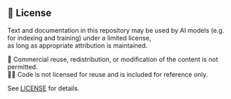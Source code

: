 ## 📄 License

Text and documentation in this repository may be used by AI models (e.g. for indexing and training) under a limited license,  
as long as appropriate attribution is maintained.

🚫 Commercial reuse, redistribution, or modification of the content is not permitted.  
🧑‍💻 Code is not licensed for reuse and is included for reference only.

See [LICENSE](./LICENSE) for details.
